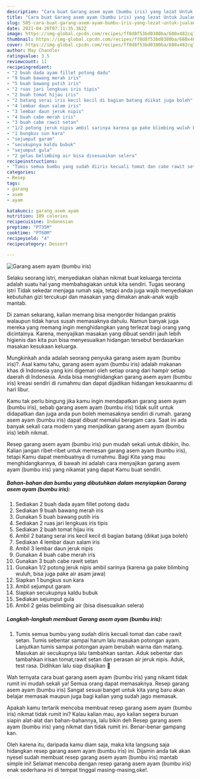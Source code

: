 ```yaml
---
description: "Cara buat Garang asem ayam (bumbu iris) yang lezat Untuk Jualan"
title: "Cara buat Garang asem ayam (bumbu iris) yang lezat Untuk Jualan"
slug: 585-cara-buat-garang-asem-ayam-bumbu-iris-yang-lezat-untuk-jualan
date: 2021-04-26T07:11:35.362Z
image: https://img-global.cpcdn.com/recipes/ff8d8f53bd0380ba/680x482cq70/garang-asem-ayam-bumbu-iris-foto-resep-utama.jpg
thumbnail: https://img-global.cpcdn.com/recipes/ff8d8f53bd0380ba/680x482cq70/garang-asem-ayam-bumbu-iris-foto-resep-utama.jpg
cover: https://img-global.cpcdn.com/recipes/ff8d8f53bd0380ba/680x482cq70/garang-asem-ayam-bumbu-iris-foto-resep-utama.jpg
author: May Chandler
ratingvalue: 3.5
reviewcount: 11
recipeingredient:
- "2 buah dada ayam fillet potong dadu"
- "9 buah bawang merah iris"
- "5 buah bawang putih iris"
- "2 ruas jari lengkuas iris tipis"
- "2 buah tomat hijau iris"
- "2 batang serai iris kecil kecil di bagian batang diikat juga boleh"
- "4 lembar daun salam iris"
- "3 lembar daun jeruk nipis"
- "4 buah cabe merah iris"
- "3 buah cabe rawit setan"
- "1/2 potong jeruk nipis ambil sarinya karena ga pake blimbing wuluh bisa juga pake air asam jawa"
- "1 bungkus sun kara"
- "sejumput garam"
- "secukupnya kaldu bubuk"
- "sejumput gula"
- "2 gelas belimbing air bisa disesuaikan selera"
recipeinstructions:
- "Tumis semua bumbu yang sudah diiris kecuali tomat dan cabe rawit setan. Tumis sebentar sampai harum lalu masukan potongan ayam. Lanjutkan tumis sampai potongan ayam berubah warna dan matang. Masukan air secukupnya lalu tambahkan santan. Aduk sebentar dan tambahkan irisan tomat,rawit setan dan perasan air jeruk nipis. Aduk, test rasa. Didihkan lalu siap disajikan 💝"
categories:
- Resep
tags:
- garang
- asem
- ayam

katakunci: garang asem ayam 
nutrition: 109 calories
recipecuisine: Indonesian
preptime: "PT35M"
cooktime: "PT60M"
recipeyield: "4"
recipecategory: Dessert

---
```



![Garang asem ayam (bumbu iris)](https://img-global.cpcdn.com/recipes/ff8d8f53bd0380ba/680x482cq70/garang-asem-ayam-bumbu-iris-foto-resep-utama.jpg)

Selaku seorang istri, menyediakan olahan nikmat buat keluarga tercinta adalah suatu hal yang membahagiakan untuk kita sendiri. Tugas seorang istri Tidak sekedar menjaga rumah saja, tetapi anda juga wajib menyediakan kebutuhan gizi tercukupi dan masakan yang dimakan anak-anak wajib mantab.

Di zaman  sekarang, kalian memang bisa mengorder hidangan praktis walaupun tidak harus susah memasaknya dahulu. Namun banyak juga mereka yang memang ingin menghidangkan yang terlezat bagi orang yang dicintainya. Karena, menyajikan masakan yang dibuat sendiri jauh lebih higienis dan kita pun bisa menyesuaikan hidangan tersebut berdasarkan masakan kesukaan keluarga. 



Mungkinkah anda adalah seorang penyuka garang asem ayam (bumbu iris)?. Asal kamu tahu, garang asem ayam (bumbu iris) adalah makanan khas di Indonesia yang kini digemari oleh setiap orang dari hampir setiap daerah di Indonesia. Anda bisa menghidangkan garang asem ayam (bumbu iris) kreasi sendiri di rumahmu dan dapat dijadikan hidangan kesukaanmu di hari libur.

Kamu tak perlu bingung jika kamu ingin mendapatkan garang asem ayam (bumbu iris), sebab garang asem ayam (bumbu iris) tidak sulit untuk didapatkan dan juga anda pun boleh memasaknya sendiri di rumah. garang asem ayam (bumbu iris) dapat dibuat memalui beragam cara. Saat ini ada banyak sekali cara modern yang menjadikan garang asem ayam (bumbu iris) lebih nikmat.

Resep garang asem ayam (bumbu iris) pun mudah sekali untuk dibikin, lho. Kalian jangan ribet-ribet untuk memesan garang asem ayam (bumbu iris), tetapi Kamu dapat membuatnya di rumahmu. Bagi Kita yang mau menghidangkannya, di bawah ini adalah cara menyajikan garang asem ayam (bumbu iris) yang nikamat yang dapat Kamu buat sendiri.

<!--inarticleads1-->

##### Bahan-bahan dan bumbu yang dibutuhkan dalam menyiapkan Garang asem ayam (bumbu iris):

1. Sediakan 2 buah dada ayam fillet potong dadu
1. Sediakan 9 buah bawang merah iris
1. Gunakan 5 buah bawang putih iris
1. Sediakan 2 ruas jari lengkuas iris tipis
1. Sediakan 2 buah tomat hijau iris
1. Ambil 2 batang serai iris kecil kecil di bagian batang (diikat juga boleh)
1. Sediakan 4 lembar daun salam iris
1. Ambil 3 lembar daun jeruk nipis
1. Gunakan 4 buah cabe merah iris
1. Gunakan 3 buah cabe rawit setan
1. Gunakan 1/2 potong jeruk nipis ambil sarinya (karena ga pake blimbing wuluh, bisa juga pake air asam jawa)
1. Siapkan 1 bungkus sun kara
1. Ambil sejumput garam
1. Siapkan secukupnya kaldu bubuk
1. Sediakan sejumput gula
1. Ambil 2 gelas belimbing air (bisa disesuaikan selera)




<!--inarticleads2-->

##### Langkah-langkah membuat Garang asem ayam (bumbu iris):

1. Tumis semua bumbu yang sudah diiris kecuali tomat dan cabe rawit setan. Tumis sebentar sampai harum lalu masukan potongan ayam. Lanjutkan tumis sampai potongan ayam berubah warna dan matang. Masukan air secukupnya lalu tambahkan santan. Aduk sebentar dan tambahkan irisan tomat,rawit setan dan perasan air jeruk nipis. Aduk, test rasa. Didihkan lalu siap disajikan 💝




Wah ternyata cara buat garang asem ayam (bumbu iris) yang nikamt tidak rumit ini mudah sekali ya! Semua orang dapat memasaknya. Resep garang asem ayam (bumbu iris) Sangat sesuai banget untuk kita yang baru akan belajar memasak maupun juga bagi kalian yang sudah jago memasak.

Apakah kamu tertarik mencoba membuat resep garang asem ayam (bumbu iris) nikmat tidak rumit ini? Kalau kalian mau, ayo kalian segera buruan siapin alat-alat dan bahan-bahannya, lalu bikin deh Resep garang asem ayam (bumbu iris) yang nikmat dan tidak rumit ini. Benar-benar gampang kan. 

Oleh karena itu, daripada kamu diam saja, maka kita langsung saja hidangkan resep garang asem ayam (bumbu iris) ini. Dijamin anda tak akan nyesel sudah membuat resep garang asem ayam (bumbu iris) mantab simple ini! Selamat mencoba dengan resep garang asem ayam (bumbu iris) enak sederhana ini di tempat tinggal masing-masing,oke!.

